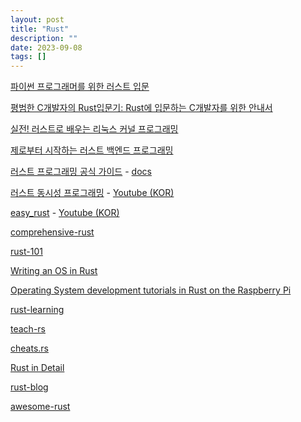 ```yaml
---
layout: post
title: "Rust"
description: ""
date: 2023-09-08
tags: []
---
```


<a href="https://indosaram.github.io/rust-python-book">파이썬 프로그래머를 위한 러스트 입문</a>

<a href="https://wikidocs.net/book/12811">평범한 C개발자의 Rust입문기: Rust에 입문하는 C개발자를 위한 안내서</a>

<a href="https://www.yes24.com/Product/Goods/125028287">실전! 러스트로 배우는 리눅스 커널 프로그래밍</a>

<a href="https://www.yes24.com/Product/Goods/124834028">제로부터 시작하는 러스트 백엔드 프로그래밍</a>

<a href="https://www.yes24.com/Product/Goods/124901267">러스트 프로그래밍 공식 가이드</a> - <a href="https://doc.rust-kr.org/">docs</a>

<a href="https://www.yes24.com/Product/Goods/124706673">러스트 동시성 프로그래밍</a> - <a href="https://www.youtube.com/playlist?list=PLfllocyHVgsRLUtjznx-OX3mQYL7pHKyO">Youtube (KOR)</a>

<a href="https://github.com/Dhghomon/easy_rust">easy_rust</a> - <a href="https://www.youtube.com/playlist?list=PLfllocyHVgsSJf1zO6k6o3SX2mbZjAqYE">Youtube (KOR)</a>

<a href="https://google.github.io/comprehensive-rust/">comprehensive-rust</a>

<a href="https://github.com/RalfJung/rust-101">rust-101</a>

<a href="https://github.com/phil-opp/blog_os">Writing an OS in Rust</a>

<a href="https://github.com/rust-embedded/rust-raspberrypi-OS-tutorials">Operating System development tutorials in Rust on the Raspberry Pi</a>

<a href="https://github.com/ctjhoa/rust-learning">rust-learning</a>

<a href="https://github.com/tweedegolf/teach-rs">teach-rs</a>

<a href="https://github.com/ralfbiedert/cheats.rs">cheats.rs</a>

<a href="https://github.com/nbaksalyar/rust-chat">Rust in Detail</a>

<a href="https://github.com/pretzelhammer/rust-blog">rust-blog</a>

<a href="https://github.com/rust-unofficial/awesome-rust">awesome-rust</a>
